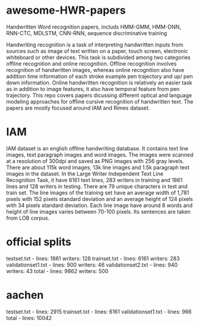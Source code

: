 # awesome-HWR-papers
Handwritten Word recognition papers, includs HMM-GMM, HMM-DNN, RNN-CTC, MDLSTM, CNN-RNN, sequence discriminative training

Handwriting recognition is a task of interpreting handwritten inputs from sources such as image of text written on a paper, touch screen, electronic whiteboard or other devices. This task is subdivided among two categories offline recognition and online recognition. Offline recognition involves recognition of handwritten images, whereas online recognition also have addition time information of each stroke example pen trajectory and up/ pen down information. Online handwritten recognition is relatively an easier task as in addition to image features, it also have temporal feature from pen trajectory. This repo covers papers dicussing different optical and language modeling approaches for offline cursive recognition of handwritten text. The papers are mostly focused around IAM and Rimes dataset.

# IAM

IAM dataset is an english offline handwriting database. It contains text line images, text paragraph images and word images.  The images were scanned at a resolution of 300dpi and saved as PNG images with 256 gray levels. There are about 115k word images, 13k line images and 1.5k paragraph text images in the dataset. In the Large Writer Independent Text Line Recognition Task, it have 6161 text lines, 283 writers in training and 1861 lines and 128 writers in testing. There are 79 unique characters in test and train set. The line images of the training set have an average width of 1,781 pixels with 152 pixels standard deviation and an average height of 124 pixels with 34 pixels standard deviation. Each line image have around 8 words and height of line images varies between 70-100 pixels. Its sentences are taken from LOB corpus. 
 
# official splits
testset.txt - lines: 1861 writers: 128
trainset.txt - lines: 6161 writers: 283
validationset1.txt - lines: 900 writers: 46
validationset2.txt - lines: 940 writers: 43
total - lines: 9862 writers: 500

# aachen
testset.txt - lines: 2915 
trainset.txt - lines: 6161 
validationset1.txt - lines: 966
total - lines: 10042

